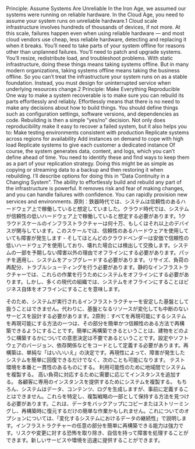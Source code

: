 Principle: Assume Systems Are Unreliable In the Iron Age, we assumed our systems were running on reliable hardware. In the Cloud Age, you need to assume your system runs on unreliable hardware.1 Cloud scale infrastructure involves hundreds of thousands of devices, if not more. At this scale, failures happen even when using reliable hardware — and most cloud vendors use cheap, less reliable hardware, detecting and replacing it when it breaks. You’ll need to take parts of your system offline for reasons other than unplanned failures. You’ll need to patch and upgrade systems. You’ll resize, redistribute load, and troubleshoot problems. With static infrastructure, doing these things means taking systems offline. But in many modern organizations, taking systems offline means taking the business offline.
So you can’t treat the infrastructure your system runs on as a stable foundation. Instead, you must design for uninterrupted service when underlying resources change.2 Principle: Make Everything Reproducible One way to make a system recoverable is to make sure you can rebuild its parts effortlessly and reliably. Effortlessly means that there is no need to make any decisions about how to build things. You should define things such as configuration settings, software versions, and dependencies as code. Rebuilding is then a simple “yes/no” decision. Not only does reproducibility make it easy to recover a failed system, but it also helps you to: Make testing environments consistent with production Replicate systems across regions for availability Add instances on demand to cope with high load Replicate systems to give each customer a dedicated instance Of course, the system generates data, content, and logs, which you can’t define ahead of time. You need to identify these and find ways to keep them as a part of your replication strategy. Doing this might be as simple as copying or streaming data to a backup and then restoring it when rebuilding. I’ll describe options for doing this in “Data Continuity in a Changing System”. The ability to effortlessly build and rebuild any part of the infrastructure is powerful. It removes risk and fear of making changes, and you can handle failures with confidence. You can rapidly provision new services and environments.
原則：鉄器時代では、システムは信頼性のあるハードウェア上で稼働していると想定していました。クラウド時代では、システムが信頼性の低いハードウェア上で稼働していると想定する必要があります。1クラウドスケールのインフラストラクチャーは何十万、もしくはそれ以上のデバイスが関与しています。このスケールでは、信頼性のあるハードウェアを使用していても障害が発生します - そしてほとんどのクラウドベンダーは安価で信頼性の低いハードウェアを使用しており、壊れた場合には検出して交換します。システムの一部を予期しない障害以外の理由でオフラインにする必要があります。パッチを適用し、システムをアップグレードする必要があります。リサイズ、負荷の再配分、トラブルシューティングを行う必要があります。静的なインフラストラクチャーでは、これらの作業を行うためにシステムをオフラインにする必要があります。しかし、多くの現代の組織では、システムをオフラインにすることはビジネス自体をオフラインにすることを意味します。

そのため、システムが実行されるインフラストラクチャーを安定した基盤として扱うことはできません。代わりに、基盤となるリソースが変化しても中断のないサービスを設計する必要があります。2原則：すべてを再現可能にするシステムを再現可能にする方法の一つは、その部分を簡単かつ信頼性のある方法で再構築できるようにすることです。簡単に再構築できるということは、建物をどのように構築するかについての意思決定は不要であるということです。設定やソフトウェアのバージョン、依存関係などをコードとして定義する必要があります。再構築は、単純な「はい/いいえ」の決定です。再現性によって、障害が発生したシステムを簡単に回復できるだけでなく、次のことも可能になります。 テスト環境を本番と一貫性のあるものにする。 利用可能性のために地域間でシステムを複製する。 高い負荷に対応するために需要に応じてインスタンスを追加する。 各顧客に専用のインスタンスを提供するためにシステムを複製する。 もちろん、システムはデータ、コンテンツ、ログを生成しますが、事前に定義することはできません。これらを特定し、複製戦略の一部として保持する方法を見つける必要があります。これは、データをバックアップにコピーまたはストリーミングし、再構築時に復元するだけの簡単な作業かもしれません。これについてのオプションについては、「変化するシステムにおけるデータの継続性」で説明します。インフラストラクチャーの任意の部分を簡単に再構築できる能力は強力です。リスクや変更に対する恐怖を取り除き、自信を持って障害を処理することができます。新しいサービスや環境を迅速に提供することができます。